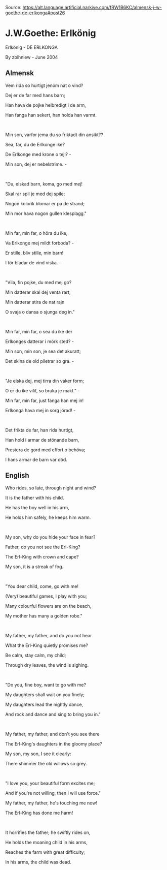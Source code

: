 Source: https://alt.language.artificial.narkive.com/fRW1B6KC/almensk-j-w-goethe-de-erlkonga#post26

# J.W.Goethe: Erlkönig

Erlkönig - DE ERLKONGA

By zbihniew - June 2004

## Almensk

Vem rida so hurtigt jenom nat o vind?

Dej er de far med hans barn;

Han hava de pojke helbredigt i de arm,

Han fanga han sekert, han holda han varmt.

&nbsp;

Min son, varfor jema du so friktadt din ansikt??

Sea, far, du de Erlkonge ike?

De Erlkonge med krone o tejl? -

Min son, dej er nebelstrime. -

&nbsp;

"Du, elskad barn, koma, go med mej!

Skal rar spil je med dej spile;

Nogon kolorik blomar er pa de strand;

Min mor hava nogon gullen klesplagg."

&nbsp;

Min far, min far, o höra du ike,

Va Erlkonge mej mildt forboda? -

Er stille, bliv stille, min barn!

I tör bladar de vind viska. -

&nbsp;

"Vila, fin pojke, du med mej go?

Min datterar skal dej venta rart;

Min datterar stira de nat rajn

O svaja o dansa o sjunga deg in."

&nbsp;

Min far, min far, o sea du ike der

Erlkonges datterar i mörk sted? -

Min son, min son, je sea det akuratt;

Det skina de old piletrar so gra. -

&nbsp;

"Je elska dej, mej tirra din vaker form;

O er du ike vilif, so bruka je makt." -

Min far, min far, just fanga han mej in!

Erlkonga hava mej in sorg jörad! -

&nbsp;

Det frikta de far, han rida hurtigt,

Han hold i armar de stönande barn,

Prestera de gord med effort o behöva;

I hans armar de barn var död.


## English

Who rides, so late, through night and wind?

It is the father with his child.

He has the boy well in his arm,

He holds him safely, he keeps him warm.

&nbsp;

My son, why do you hide your face in fear?

Father, do you not see the Erl-King?

The Erl-King with crown and cape?

My son, it is a streak of fog.

&nbsp;

"You dear child, come, go with me!

(Very) beautiful games, I play with you;

Many colourful flowers are on the beach,

My mother has many a golden robe."

&nbsp;

My father, my father, and do you not hear

What the Erl-King quietly promises me?

Be calm, stay calm, my child;

Through dry leaves, the wind is sighing.

&nbsp;

"Do you, fine boy, want to go with me?

My daughters shall wait on you finely;

My daughters lead the nightly dance,

And rock and dance and sing to bring you in."

&nbsp;

My father, my father, and don't you see there

The Erl-King's daughters in the gloomy place?

My son, my son, I see it clearly:

There shimmer the old willows so grey.

&nbsp;

"I love you, your beautiful form excites me;

And if you're not willing, then I will use force."

My father, my father, he's touching me now!

The Erl-King has done me harm!

&nbsp;

It horrifies the father; he swiftly rides on,

He holds the moaning child in his arms,

Reaches the farm with great difficulty;

In his arms, the child was dead.
